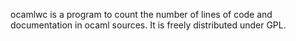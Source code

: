 
ocamlwc is a program to count the number of lines of code and documentation
in ocaml sources. It is freely distributed under GPL.
